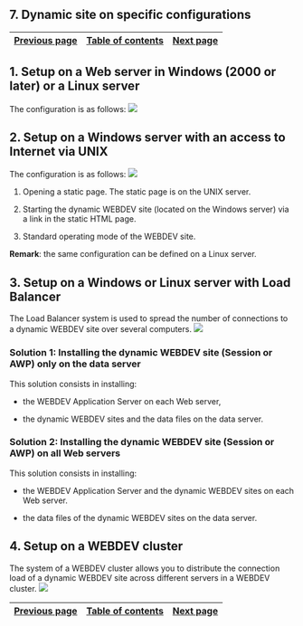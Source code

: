 
## 7. Dynamic site on specific configurations
			

| [Previous page](../Concepts_WB/1410087393.md) | [Table of contents](../Concepts_WB/1410087102.md) | [Next page](../Concepts_WB/1410087398.md) |
| --- | --- | --- |



<a name="NOTE1"></a>
<a name="NOTE1_1"></a>


## 1. Setup on a Web server in Windows (2000 or later) or a Linux server
<a name="1_setup_web_server_windows_2000_later_linux_server_ELTTEXTE000145"></a>
The configuration is as follows: 
![](https://doc.pcsoft.fr/en-US/images/image.awp?langid=3&name=P8-Site%20dynamique%20sur%20des%20configurations%20sp%E9cifiques.gif)


<a name="NOTE2"></a>
<a name="NOTE2_1"></a>


## 2. Setup on a Windows server with an access to Internet via UNIX
<a name="2_setup_windows_server_with_access_internet_via_unix_ELTTEXTE000169"></a>
The configuration is as follows: 
![](https://doc.pcsoft.fr/en-US/images/image.awp?langid=3&name=P8-Installation%20sur%20un%20serveur%20Windows.gif)


1. Opening a static page. The static page is on the UNIX server.

2. Starting the dynamic WEBDEV site (located on the Windows server) via a link in the static HTML page.

3. Standard operating mode of the WEBDEV site.




**Remark**: the same configuration can be defined on a Linux server.

<a name="NOTE3"></a>
<a name="NOTE3_1"></a>


## 3. Setup on a Windows or Linux server with Load Balancer
<a name="3_setup_windows_linux_server_with_load_balancer_ELTTEXTE000193"></a>
The Load Balancer system is used to spread the number of connections to a dynamic WEBDEV site over several computers.
![](https://doc.pcsoft.fr/en-US/images/image.awp?langid=3&name=P8-Installation%20sur%20un%20serveur%20Windows%20ou%20Linux.gif)

<a name="NOTE3_2"></a>


### Solution 1: Installing the dynamic WEBDEV site (Session or AWP) only on the data server
<a name="solution_1_installing_the_dynamic_webdev_site_session_awp_only_the_data_server_ELTPARAGRAPHE000044"></a>

This solution consists in installing:

- the WEBDEV Application Server on each Web server,

- the dynamic WEBDEV sites and the data files on the data server.



<a name="NOTE3_3"></a>


### Solution 2: Installing the dynamic WEBDEV site (Session or AWP) on all Web servers
<a name="solution_2_installing_the_dynamic_webdev_site_session_awp_all_web_servers_ELTPARAGRAPHE000056"></a>

This solution consists in installing:

- the WEBDEV Application Server and the dynamic WEBDEV sites on each Web server.

- the data files of the dynamic WEBDEV sites on the data server.




<a name="NOTE4"></a>
<a name="NOTE4_1"></a>


## 4. Setup on a WEBDEV cluster
<a name="4_setup_webdev_cluster_ELTTEXTE000229"></a>
The system of a WEBDEV cluster allows you to distribute the connection load of a dynamic WEBDEV site across different servers in a WEBDEV cluster. 
![](https://doc.pcsoft.fr/en-US/images/image.awp?langid=3&name=Cluster%20de%20serveur%20WEBDEV.gif)




| [Previous page](../Concepts_WB/1410087393.md) | [Table of contents](../Concepts_WB/1410087102.md) | [Next page](../Concepts_WB/1410087398.md) |
| --- | --- | --- |




